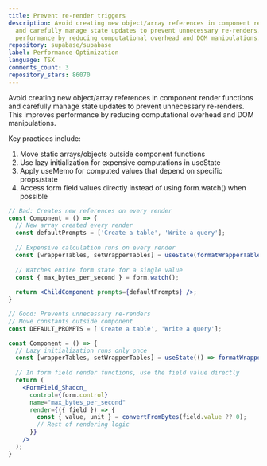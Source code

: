 ```yaml
---
title: Prevent re-render triggers
description: Avoid creating new object/array references in component render functions
  and carefully manage state updates to prevent unnecessary re-renders. This improves
  performance by reducing computational overhead and DOM manipulations.
repository: supabase/supabase
label: Performance Optimization
language: TSX
comments_count: 3
repository_stars: 86070
---
```


Avoid creating new object/array references in component render functions and carefully manage state updates to prevent unnecessary re-renders. This improves performance by reducing computational overhead and DOM manipulations.

Key practices include:

1. Move static arrays/objects outside component functions
2. Use lazy initialization for expensive computations in useState
3. Apply useMemo for computed values that depend on specific props/state
4. Access form field values directly instead of using form.watch() when possible

```jsx
// Bad: Creates new references on every render
const Component = () => {
  // New array created every render
  const defaultPrompts = ['Create a table', 'Write a query'];
  
  // Expensive calculation runs on every render
  const [wrapperTables, setWrapperTables] = useState(formatWrapperTables(wrapper, wrapperMeta));
  
  // Watches entire form state for a single value
  const { max_bytes_per_second } = form.watch();
  
  return <ChildComponent prompts={defaultPrompts} />;
}

// Good: Prevents unnecessary re-renders
// Move constants outside component
const DEFAULT_PROMPTS = ['Create a table', 'Write a query'];

const Component = () => {
  // Lazy initialization runs only once
  const [wrapperTables, setWrapperTables] = useState(() => formatWrapperTables(wrapper, wrapperMeta));
  
  // In form field render functions, use the field value directly
  return (
    <FormField_Shadcn_
      control={form.control}
      name="max_bytes_per_second"
      render={({ field }) => {
        const { value, unit } = convertFromBytes(field.value ?? 0);
        // Rest of rendering logic
      }}
    />
  );
}
```